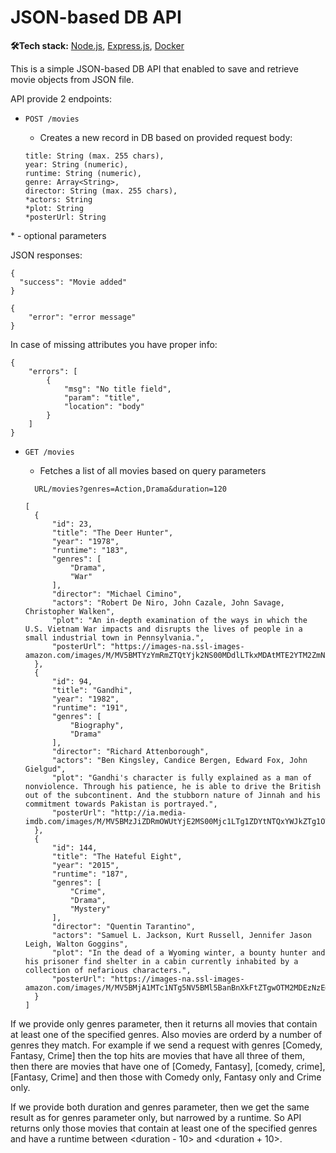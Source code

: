 # JSON-based DB API

**🛠️Tech stack:** [Node.js](https://nodejs.org/en/), [Express.js](https://expressjs.com/), [Docker](https://www.docker.com/)

This is a simple JSON-based DB API that enabled to save and retrieve movie objects from JSON file.

API provide 2 endpoints:

- `POST /movies`

  - Creates a new record in DB based on provided request body:

  ```
  title: String (max. 255 chars),
  year: String (numeric),
  runtime: String (numeric),
  genre: Array<String>,
  director: String (max. 255 chars),
  *actors: String
  *plot: String
  *posterUrl: String
  ```

\* - optional parameters

JSON responses:

```
{
  "success": "Movie added"
}
```

```
{
    "error": "error message"
}
```
In case of missing attributes you have proper info:
```
{
    "errors": [
        {
            "msg": "No title field",
            "param": "title",
            "location": "body"
        }
    ]
}
```

- `GET /movies`

  - Fetches a list of all movies based on query parameters

  ```
    URL/movies?genres=Action,Drama&duration=120
  ```

  ```
  [
    {
        "id": 23,
        "title": "The Deer Hunter",
        "year": "1978",
        "runtime": "183",
        "genres": [
            "Drama",
            "War"
        ],
        "director": "Michael Cimino",
        "actors": "Robert De Niro, John Cazale, John Savage, Christopher Walken",
        "plot": "An in-depth examination of the ways in which the U.S. Vietnam War impacts and disrupts the lives of people in a small industrial town in Pennsylvania.",
        "posterUrl": "https://images-na.ssl-images-amazon.com/images/M/MV5BMTYzYmRmZTQtYjk2NS00MDdlLTkxMDAtMTE2YTM2ZmNlMTBkXkEyXkFqcGdeQXVyNjU0OTQ0OTY@._V1_SX300.jpg"
    },
    {
        "id": 94,
        "title": "Gandhi",
        "year": "1982",
        "runtime": "191",
        "genres": [
            "Biography",
            "Drama"
        ],
        "director": "Richard Attenborough",
        "actors": "Ben Kingsley, Candice Bergen, Edward Fox, John Gielgud",
        "plot": "Gandhi's character is fully explained as a man of nonviolence. Through his patience, he is able to drive the British out of the subcontinent. And the stubborn nature of Jinnah and his commitment towards Pakistan is portrayed.",
        "posterUrl": "http://ia.media-imdb.com/images/M/MV5BMzJiZDRmOWUtYjE2MS00Mjc1LTg1ZDYtNTQxYWJkZTg1OTM4XkEyXkFqcGdeQXVyNjUwNzk3NDc@._V1_SX300.jpg"
    },
    {
        "id": 144,
        "title": "The Hateful Eight",
        "year": "2015",
        "runtime": "187",
        "genres": [
            "Crime",
            "Drama",
            "Mystery"
        ],
        "director": "Quentin Tarantino",
        "actors": "Samuel L. Jackson, Kurt Russell, Jennifer Jason Leigh, Walton Goggins",
        "plot": "In the dead of a Wyoming winter, a bounty hunter and his prisoner find shelter in a cabin currently inhabited by a collection of nefarious characters.",
        "posterUrl": "https://images-na.ssl-images-amazon.com/images/M/MV5BMjA1MTc1NTg5NV5BMl5BanBnXkFtZTgwOTM2MDEzNzE@._V1_SX300.jpg"
    }
  ]
  ```

If we provide only genres parameter, then it returns all movies that contain at least one of the specified genres. Also movies are orderd by a number of genres they match. For example if we send a request with genres [Comedy, Fantasy, Crime] then the top hits are movies that have all three of them, then there are movies that have one of [Comedy, Fantasy], [comedy, crime], [Fantasy, Crime] and then those with Comedy only, Fantasy only and Crime only.

If we provide both duration and genres parameter, then we get the same result as for genres parameter only, but narrowed by a runtime. So API returns only those movies that contain at least one of the specified genres and have a runtime between <duration - 10> and <duration + 10>.
